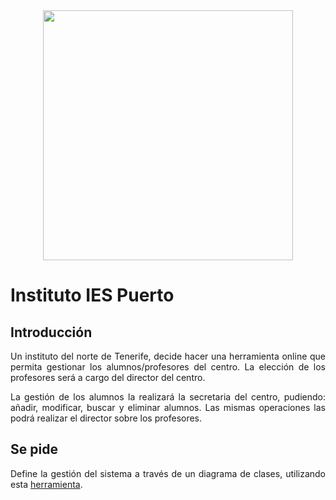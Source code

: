 <div align="justify">

<div align="center">
  <img src="https://www3.gobiernodecanarias.org/medusa/edublog/iespuertodelacruztelesforobravo/wp-content/uploads/sites/408/2021/06/logotipo-fondo-transparente-4.png" width="400px" />
</div>

# Instituto IES Puerto

## Introducción

  Un instituto del norte de Tenerife, decide hacer una herramienta online que permita gestionar los alumnos/profesores del centro.  La elección de los profesores será a cargo del director del centro.

  La gestión de los alumnos la realizará la secretaria del centro, pudiendo: añadir, modificar, buscar y eliminar alumnos. Las mismas operaciones las podrá realizar el director sobre los profesores.

## Se pide

  Define la gestión del sistema a través de un diagrama de clases, utilizando esta [herramienta](https://app.diagrams.net/).

<!--
[Solución en Casos de Uso](https://viewer.diagrams.net/?tags=%7B%7D&highlight=0000ff&layers=1&nav=1&title=Instituto-Norte.drawio#Uhttps%3A%2F%2Fdrive.google.com%2Fuc%3Fid%3D1XHUV2E-jg44wef6NHL2gN-YsidMrNh3P%26export%3Ddownload)
-->


</div>
